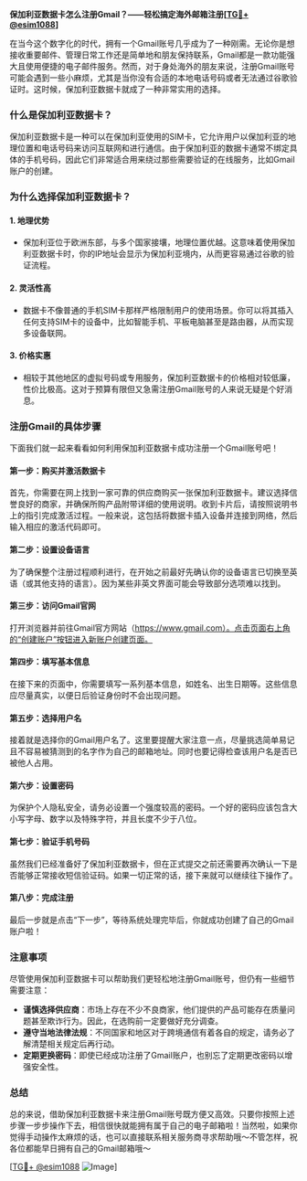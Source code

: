 **保加利亚数据卡怎么注册Gmail？——轻松搞定海外邮箱注册[[TG💪+ @esim1088](https://t.me/s/esim1088)]**

在当今这个数字化的时代，拥有一个Gmail账号几乎成为了一种刚需。无论你是想接收重要邮件、管理日常工作还是简单地和朋友保持联系，Gmail都是一款功能强大且使用便捷的电子邮件服务。然而，对于身处海外的朋友来说，注册Gmail账号可能会遇到一些小麻烦，尤其是当你没有合适的本地电话号码或者无法通过谷歌验证时。这时候，保加利亚数据卡就成了一种非常实用的选择。

### 什么是保加利亚数据卡？

保加利亚数据卡是一种可以在保加利亚使用的SIM卡，它允许用户以保加利亚的地理位置和电话号码来访问互联网和进行通信。由于保加利亚的数据卡通常不绑定具体的手机号码，因此它们非常适合用来绕过那些需要验证的在线服务，比如Gmail账户的创建。

### 为什么选择保加利亚数据卡？

#### 1. **地理优势**
   - 保加利亚位于欧洲东部，与多个国家接壤，地理位置优越。这意味着使用保加利亚数据卡时，你的IP地址会显示为保加利亚境内，从而更容易通过谷歌的验证流程。
   
#### 2. **灵活性高**
   - 数据卡不像普通的手机SIM卡那样严格限制用户的使用场景。你可以将其插入任何支持SIM卡的设备中，比如智能手机、平板电脑甚至是路由器，从而实现多设备联网。

#### 3. **价格实惠**
   - 相较于其他地区的虚拟号码或专用服务，保加利亚数据卡的价格相对较低廉，性价比极高。这对于预算有限但又急需注册Gmail账号的人来说无疑是个好消息。

### 注册Gmail的具体步骤

下面我们就一起来看看如何利用保加利亚数据卡成功注册一个Gmail账号吧！

#### 第一步：购买并激活数据卡
首先，你需要在网上找到一家可靠的供应商购买一张保加利亚数据卡。建议选择信誉良好的商家，并确保所购产品附带详细的使用说明。收到卡片后，请按照说明书上的指引完成激活过程。一般来说，这包括将数据卡插入设备并连接到网络，然后输入相应的激活代码即可。

#### 第二步：设置设备语言
为了确保整个注册过程顺利进行，在开始之前最好先确认你的设备语言已切换至英语（或其他支持的语言）。因为某些非英文界面可能会导致部分选项难以找到。

#### 第三步：访问Gmail官网
打开浏览器并前往Gmail官方网站（https://www.gmail.com）。点击页面右上角的“创建账户”按钮进入新账户创建页面。

#### 第四步：填写基本信息
在接下来的页面中，你需要填写一系列基本信息，如姓名、出生日期等。这些信息应尽量真实，以便日后验证身份时不会出现问题。

#### 第五步：选择用户名
接着就是选择你的Gmail用户名了。这里要提醒大家注意一点，尽量挑选简单易记且不容易被猜测到的名字作为自己的邮箱地址。同时也要记得检查该用户名是否已被他人占用。

#### 第六步：设置密码
为保护个人隐私安全，请务必设置一个强度较高的密码。一个好的密码应该包含大小写字母、数字以及特殊字符，并且长度不少于八位。

#### 第七步：验证手机号码
虽然我们已经准备好了保加利亚数据卡，但在正式提交之前还需要再次确认一下是否能够正常接收短信验证码。如果一切正常的话，接下来就可以继续往下操作了。

#### 第八步：完成注册
最后一步就是点击“下一步”，等待系统处理完毕后，你就成功创建了自己的Gmail账户啦！

### 注意事项

尽管使用保加利亚数据卡可以帮助我们更轻松地注册Gmail账号，但仍有一些细节需要注意：

- **谨慎选择供应商**：市场上存在不少不良商家，他们提供的产品可能存在质量问题甚至欺诈行为。因此，在选购前一定要做好充分调查。
- **遵守当地法律法规**：不同国家和地区对于跨境通信有着各自的规定，请务必了解清楚相关规定后再行动。
- **定期更换密码**：即使已经成功注册了Gmail账户，也别忘了定期更改密码以增强安全性。

### 总结

总的来说，借助保加利亚数据卡来注册Gmail账号既方便又高效。只要你按照上述步骤一步步操作下去，相信很快就能拥有属于自己的电子邮箱啦！当然啦，如果你觉得手动操作太麻烦的话，也可以直接联系相关服务商寻求帮助哦～不管怎样，祝各位都能早日拥有自己的Gmail邮箱哦～

[[TG💪+ @esim1088](https://t.me/s/esim1088) ![Image](https://i.postimg.cc/4NQfJmqS/Snipaste-2025-05-13-00-14-12.png)]